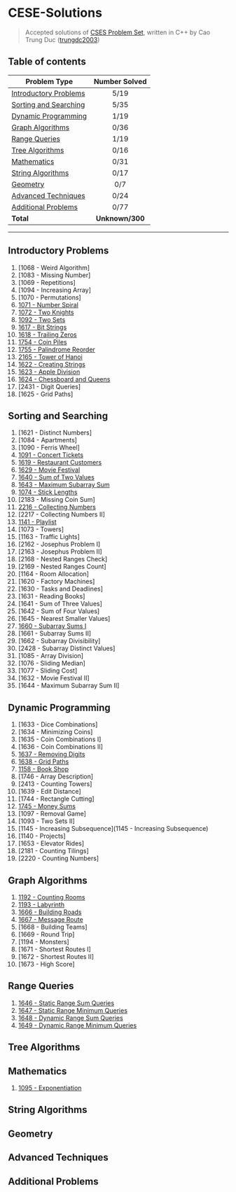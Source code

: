 # CESE-Solutions
> Accepted solutions of [CSES Problem Set](https://cses.fi/problemset/), written in C++ by Cao Trung Duc ([trungdc2003](https://cses.fi/user/105392))

## Table of contents
|                  Problem Type                   | Number Solved |
|-------------------------------------------------|:-------------:|
| [Introductory Problems](#Introductory-Problems) |      5/19     |
| [Sorting and Searching](#Sorting-and-Searching) |      5/35     |
| [Dynamic Programming](#Dynamic-Programming)     |      1/19     |
| [Graph Algorithms](#Graph-Algorithms)           |      0/36     |
| [Range Queries](#Range-Queries)                 |      1/19     |
| [Tree Algorithms](#Tree-Algorithms)             |      0/16     |
| [Mathematics](#Mathematic)                      |      0/31     |
| [String Algorithms](#String-Algorithms)         |      0/17     |
| [Geometry](#Geometry)                           |      0/7      |
| [Advanced Techniques](#Advanced-Techniques)     |      0/24     |
| [Additional Problems](#Additional-Problems)     |      0/77     |
| **Total**                                       |**Unknown/300**|

--------------------------------------------------------------------

## Introductory Problems
1. [1068 - Weird Algorithm]
2. [1083 - Missing Number]
3. [1069 - Repetitions]
4. [1094 - Increasing Array]
5. [1070 - Permutations]
6. [1071 - Number Spiral](source/1071%20-%20Number%20Spiral.cpp)
7. [1072 - Two Knights](source/1072%20-%20Two%20Knights.cpp)
8. [1092 - Two Sets](source/1092%20-%20Two%20Sets.cpp)
9. [1617 - Bit Strings](source/1617%20-%20Bit%20Strings.cpp)
10. [1618 - Trailing Zeros](source/1618%20-%20Trailing%20Zeros.cpp)
11. [1754 - Coin Piles](source/1754%20-%20Coin%20Piles.cpp)
12. [1755 - Palindrome Reorder](source/1755%20-%20Palindrome%20Reorder.cpp)
13. [2165 - Tower of Hanoi](source/2165%20-%20Tower%20of%20Hanoi.cpp)
14. [1622 - Creating Strings](source/1622%20-%20Creating%20Strings.cpp)
15. [1623 - Apple Division](source/1623%20-%20Apple%20Division.cpp)
16. [1624 - Chessboard and Queens](source/1624%20-%20Chessboard%20and%20Queens.cpp)
17. [2431 - Digit Queries]
18. [1625 - Grid Paths]

## Sorting and Searching
1. [1621 - Distinct Numbers]
2. [1084 - Apartments]
3. [1090 - Ferris Wheel]
4. [1091 - Concert Tickets](source/1091%20-%20Concert%20Tickets.cpp)
5. [1619 - Restaurant Customers](source/1619%20-%20Restaurant%20Customers.cpp)
6. [1629 - Movie Festival](source/1629%20-%20Movie%20Festival.cpp)
7. [1640 - Sum of Two Values](source/1640%20-%20Sum%20of%20Two%20Values.cpp)
8. [1643 - Maximum Subarray Sum](source/1643%20-%20Maximum%20Subarray%20Sum.cpp)
9. [1074 - Stick Lengths](source/1074%20-%20Stick%20Lengths.cpp)
10. [2183 - Missing Coin Sum]
11. [2216 - Collecting Numbers](source/2216%20-%20Collecting%20Numbers.cpp)
12. [2217 - Collecting Numbers II]
13. [1141 - Playlist](source/1141%20-%20Playlist.cpp)
14. [1073 - Towers]
15. [1163 - Traffic Lights]
16. [2162 - Josephus Problem I]
17. [2163 - Josephus Problem II]
18. [2168 - Nested Ranges Check]
19. [2169 - Nested Ranges Count]
20. [1164 - Room Allocation]
21. [1620 - Factory Machines]
22. [1630 - Tasks and Deadlines]
23. [1631 - Reading Books]
24. [1641 - Sum of Three Values]
25. [1642 - Sum of Four Values]
26. [1645 - Nearest Smaller Values]
27. [1660 - Subarray Sums I](source/1660%20-%20Subarray%20Sums%20I.cpp)
28. [1661 - Subarray Sums II]
29. [1662 - Subarray Divisibility]
30. [2428 - Subarray Distinct Values]
31. [1085 - Array Division]
32. [1076 - Sliding Median]
33. [1077 - Sliding Cost]
34. [1632 - Movie Festival II]
35. [1644 - Maximum Subarray Sum II]

## Dynamic Programming
1. [1633 - Dice Combinations]
2. [1634 - Minimizing Coins]
3. [1635 - Coin Combinations I]
4. [1636 - Coin Combinations II]
5. [1637 - Removing Digits](source/1637%20-%20Removing%20Digits.cpp)
6. [1638 - Grid Paths](source/1638%20-%20Grid%20Paths.cpp)
7. [1158 - Book Shop](source/1158%20-%20Book%20Shop.cpp)
8. [1746 - Array Description]
9. [2413 - Counting Towers]
10. [1639 - Edit Distance]
11. [1744 - Rectangle Cutting]
12. [1745 - Money Sums](source/1745%20-%20Money%20Sums.cpp)
13. [1097 - Removal Game]
14. [1093 - Two Sets II]
15. [1145 - Increasing Subsequence](1145 - Increasing Subsequence)
16. [1140 - Projects]
17. [1653 - Elevator Rides]
18. [2181 - Counting Tilings]
19. [2220 - Counting Numbers]

## Graph Algorithms
1. [1192 - Counting Rooms](source/1192%20-%20Counting%20Rooms.cpp)
2. [1193 - Labyrinth](source/1193%20-%20Labyrinth.cpp)
3. [1666 - Building Roads](source/1666%20-%20Building%20Roads.cpp)
4. [1667 - Message Route](source/1667%20-%20Message%20Route.cpp)
5. [1668 - Building Teams]
6. [1669 - Round Trip]
7. [1194 - Monsters]
8. [1671 - Shortest Routes I]
9. [1672 - Shortest Routes II]
10. [1673 - High Score]

## Range Queries
1. [1646 - Static Range Sum Queries](source/1646%20-%20Static%20Range%20Sum%20Queries.cpp)
2. [1647 - Static Range Minimum Queries](source/1647%20-%20Static%20Range%20Minimum%20Queries.cpp)
3. [1648 - Dynamic Range Sum Queries](source/1648%20-%20Dynamic%20Range%20Sum%20Queries.cpp)
4. [1649 - Dynamic Range Minimum Queries](source/1649%20-%20Dynamic%20Range%20Minimum%20Queries.cpp)

## Tree Algorithms

## Mathematics
1. [1095 - Exponentiation](source/1095%20-%20Exponentiation.cpp)

## String Algorithms

## Geometry

## Advanced Techniques

## Additional Problems
